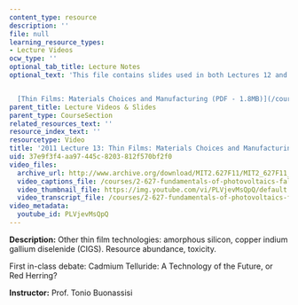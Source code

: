 ```yaml
---
content_type: resource
description: ''
file: null
learning_resource_types:
- Lecture Videos
ocw_type: ''
optional_tab_title: Lecture Notes
optional_text: 'This file contains slides used in both Lectures 12 and 13.


  [Thin Films: Materials Choices and Manufacturing (PDF - 1.8MB)](/courses/2-627-fundamentals-of-photovoltaics-fall-2013/resources/mit2_627f13_lec12-13)'
parent_title: Lecture Videos & Slides
parent_type: CourseSection
related_resources_text: ''
resource_index_text: ''
resourcetype: Video
title: '2011 Lecture 13: Thin Films: Materials Choices and Manufacturing, Part II'
uid: 37e9f3f4-aa97-445c-8203-812f570bf2f0
video_files:
  archive_url: http://www.archive.org/download/MIT2.627F11/MIT2_627F11_lec13_300k.mp4
  video_captions_file: /courses/2-627-fundamentals-of-photovoltaics-fall-2013/c75ac45770fb5028bc2b50459b5e7c24_PLVjevMsQpQ.vtt
  video_thumbnail_file: https://img.youtube.com/vi/PLVjevMsQpQ/default.jpg
  video_transcript_file: /courses/2-627-fundamentals-of-photovoltaics-fall-2013/27d334d87a8204e601b423aea3c48904_PLVjevMsQpQ.pdf
video_metadata:
  youtube_id: PLVjevMsQpQ
---
```


**Description:** Other thin film technologies: amorphous silicon, copper indium gallium diselenide (CIGS). Resource abundance, toxicity.

First in-class debate: Cadmium Telluride: A Technology of the Future, or Red Herring?

**Instructor:** Prof. Tonio Buonassisi
